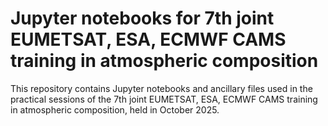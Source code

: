 # Jupyter notebooks for 7th joint EUMETSAT, ESA, ECMWF CAMS training in atmospheric composition

This repository contains Jupyter notebooks and ancillary files used in the practical sessions of the 7th joint EUMETSAT, ESA, ECMWF CAMS training in atmospheric composition, held in October 2025.